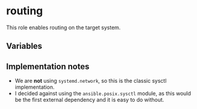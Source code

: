 
# routing

This role enables routing on the target system.

## Variables

## Implementation notes

* We are **not** using `systemd.network`, so this is the classic sysctl implementation.
* I decided against using the `ansible.posix.sysctl` module, as this would be the first external dependency and it is easy to do without.


